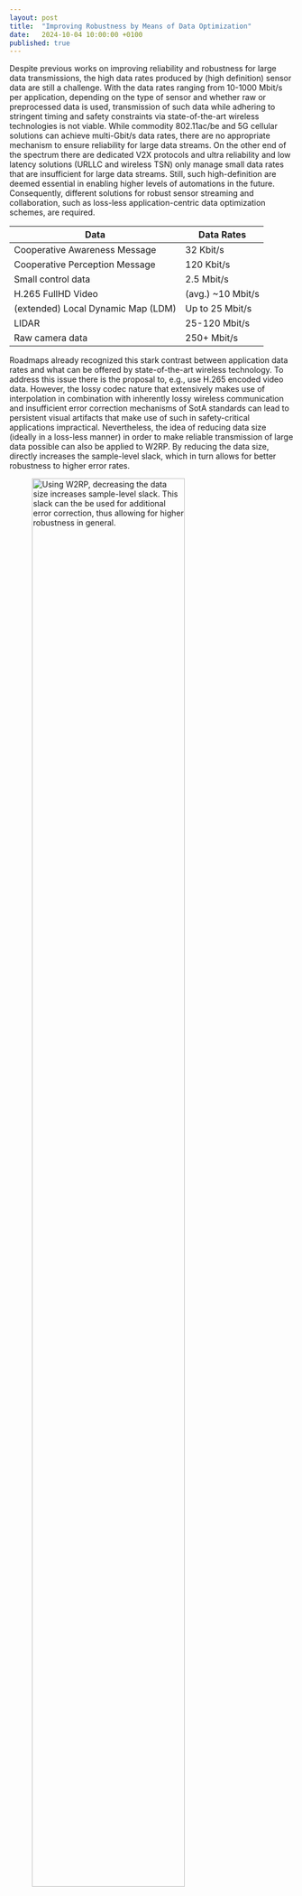 ```yaml
---
layout: post
title:  "Improving Robustness by Means of Data Optimization"
date:   2024-10-04 10:00:00 +0100
published: true
---
```

Despite previous works on improving reliability and robustness for large data transmissions, the high data rates produced by (high definition) sensor data are still a challenge. With the data rates ranging from 10-1000 Mbit/s per application, depending on the type of sensor and whether raw or preprocessed data is used, transmission of such data while adhering to stringent timing and safety constraints via state-of-the-art wireless technologies is not viable. While commodity 802.11ac/be and 5G cellular solutions can achieve multi-Gbit/s data rates, there are no appropriate mechanism to ensure reliability for large data streams. On the other end of the spectrum there are dedicated V2X protocols and ultra reliability and low latency solutions (URLLC and wireless TSN) only manage small data rates that are insufficient for large data streams. Still, such high-definition are deemed essential in enabling higher levels of automations in the future. Consequently, different solutions for robust sensor streaming and collaboration, such as loss-less application-centric data optimization schemes, are required.  <!--end_excerpt-->

| Data                               | Data Rates        |
| ---------------------------------- | ----------------- |
| Cooperative Awareness Message      | 32 Kbit/s         |
| Cooperative Perception Message     | 120 Kbit/s        |
| Small control data                 | 2.5 Mbit/s        |
| H.265 FullHD Video                 | (avg.) ~10 Mbit/s |
| (extended) Local Dynamic Map (LDM) | Up to 25 Mbit/s   |
| LIDAR                              | 25-120 Mbit/s     |
| Raw camera data                    | 250+ Mbit/s       |


Roadmaps already recognized this stark contrast between application data rates and what can be offered by state-of-the-art wireless technology. To address this issue there is the proposal to, e.g., use H.265 encoded video data. However, the lossy codec nature that extensively makes use of interpolation in combination with inherently lossy wireless communication and insufficient error correction mechanisms of SotA standards can lead to persistent visual artifacts that make use of such in safety-critical applications impractical. Nevertheless, the idea of reducing data size (ideally in a loss-less manner) in order to make reliable transmission of large data possible can also be applied to W2RP. By reducing the data size, directly increases the sample-level slack, which in turn allows for better robustness to higher error rates.

<div class="figure">
<figure>
<img style="width:80%;" src="{{site.baseurl}}/robustness/figures/04_slackIncrease.png" alt="Using W2RP, decreasing the data size increases sample-level slack. This slack can the be used for additional error correction, thus allowing for higher robustness in general."/>
<figcaption>Figure 1: Using W2RP, decreasing the data size increases sample-level slack. This slack can the be used for additional error correction, thus allowing for higher robustness in general.</figcaption>
</figure>
</div>

To determine how lossless data optimization can be achieved multiple real-world camera datasets ([DVS](https://ziyang.eecs.umich.edu/tools.html) and [A2D2](https://www.a2d2.audi/a2d2/en.html) dataset) have been analyzed. The DVS dataset comprises a feed from a static infrastructure camera. Looking at two consecutive frame it seems like not much changes. In depth analysis confirms this assumption, with differences typically being distributed across 20-50% of the image only. Consequently, using incremental updates could drastically reduce the data rate in a lossless manner.

<div class="figure">
<figure>
<img style="width:80%;" src="{{site.baseurl}}/robustness/figures/04_dvs.png" alt="Differences between two consecutive frames of a static infrastructure camera covering an intersection."/>
<figcaption>Figure 2: Differences between two consecutive frames of a static infrastructure camera covering an intersection. Given the static nature of the camera, only parts of the image change.</figcaption>
</figure>
</div>

In contrast, using the same approach for a camera mounted to a vehicle would not be advantageous, as basically all parts of an image change marginally for each frame. As such, different means of data optimization are needed.

<div class="figure">
<figure>
<img style="width:80%;" src="{{site.baseurl}}/robustness/figures/04_a2d2.png" alt="Differences between two consecutive frames of a camera mounted to a moving vehicle."/>
<figcaption>Figure 3: Differences between two consecutive frames of a camera mounted to a moving vehicle. Changes are always distributed across the whole image.</figcaption>
</figure>
</div>

Instead, clues from the perception pipeline of the [Autoware](https://autoware.org/) software stack showed perception often relying on certain "*Regions of Interest*" (RoIs) that only cover small portions of an image, e.g. a traffic light or sign. Thus, only transmitting these RoIs can drastically reduce data size in order to increase slack.

<div class="figure">
<figure>
<img style="width:80%;" src="{{site.baseurl}}/robustness/figures/04_roi.png" alt="Regions of Interest (RoIs) in a capture from the Autoware simulator."/>
<figcaption>Figure 4: Regions of Interest (RoIs) in a capture from the Autoware simulator. The RoI size is only a fraction of the original size at a maximum of 13KB compared to the 2.76MB of the original camera image.</figcaption>
</figure>
</div>

Most notably, there is no single solution that can be applied to all use cases. Instead, the most useful optimization approach is highly dependent on the specific use case, sensor and data configuration.

Low-overhead mechanisms to allowing handling of both incremental updates and RoI have been added to W2RP. A visual representation can be found in Figure 5.

<div class="figure">
<figure>
<img style="width:80%;" src="{{site.baseurl}}/robustness/figures/04_mechanisms.png" alt="Incremental update mechanism and means to transmit RoIs via W2RP."/>
<figcaption>Figure 5: Schematic visualization of the incremental update mechanism and means to transmit RoIs via W2RP.</figcaption>
</figure>
</div>

Simulations (cf. Figure 6) as well as physical experiments highlight the effectiveness of either mechanisms in improving robustness (increasing capability to cope with higher error rates) for their corresponding use case. Again, as shown in previous works, packet-level backward error correction (BEC) as used in 802.11 and cellular wireless standards is not up to the task, failing to enable robust sample exchange. Furthermore, the results highlight that there is no single solution, instead the most robust mechanism is highly data and use case dependent. 

<div class="figure">
<figure>
<img style="width:80%;" src="{{site.baseurl}}/robustness/figures/04_results.png" alt="Simulation results for incremental update and RoI mechanisms in thwo different scenarios."/>
<figcaption>Figure 6: Simulation results for incremental update and RoI mechanisms in thwo different scenarios. Depending on the use case and the data, different mechanisms lead to optimal robustness. There is no single solution.</figcaption>
</figure>
</div>

More details on the proposed mechanism, experiments and results can be found in the corresponding [paper]() (link TBD).
